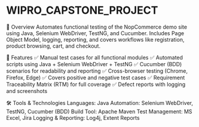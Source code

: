 # WIPRO_CAPSTONE_PROJECT

📌 Overview
Automates functional testing of the NopCommerce demo site using Java, Selenium WebDriver, TestNG, and Cucumber. Includes Page Object Model, logging, reporting, and covers workflows like registration, product browsing, cart, and checkout.

🎯 Features
✅ Manual test cases for all functional modules
✅ Automated scripts using Java + Selenium WebDriver + TestNG
✅ Cucumber (BDD) scenarios for readability and reporting
✅ Cross-browser testing (Chrome, Firefox, Edge)
✅ Covers positive and negative test cases
✅ Requirement Traceability Matrix (RTM) for full coverage
✅ Defect reports with logging and screenshots

🛠️ Tools & Technologies
Languages: Java
Automation: Selenium WebDriver, TestNG, Cucumber (BDD)
Build Tool: Apache Maven
Test Management: MS Excel, Jira
Logging & Reporting: Log4j, Extent Reports
